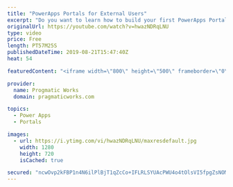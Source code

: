 ```yaml
---
title: "PowerApps Portals for External Users"
excerpt: "Do you want to learn how to build your first PowerApps Portal?   In this demo-heavy session, Brian will discuss how to best use PowerApps Portals and show you how to build your first portal so you can interact with your customer in new and exciting ways.  - - - - - - - - - - - - - - - - - - - - - - -"
originalUrl: https://youtube.com/watch?v=hwazNDRqLNU
type: video
price: Free
length: PT57M25S
publishedDateTime: 2019-08-21T15:47:40Z
heat: 54

featuredContent: "<iframe width=\"800\" height=\"500\" frameborder=\"0\" src=\"https://www.youtube.com/embed/hwazNDRqLNU\" allow=\"accelerometer; autoplay; encrypted-media; gyroscope; picture-in-picture\" allowfullscreen></iframe>"

provider:
  name: Progmatic Works
  domain: pragmaticworks.com

topics:
  - Power Apps
  - Portals

images:
  - url: https://i.ytimg.com/vi/hwazNDRqLNU/maxresdefault.jpg
    width: 1280
    height: 720
    isCached: true

secured: "ncwOvp2kFBP1n4N6ilPlBjT1qZcCo+IFLRLSYUAcPWU4o4tOlsVI5fpgZsNOMsg4tu+wF8qixUxB2AYQUJtmD3lY7gKczYdy20BZHE09o6GhRCqCkS+WwupZ87ZGgqDptYqrN6skfXfqc03+17VfjdYxyngg93xC3/JjTYXHE3IqqEo+WNQbcCSk5QK2UpfVB6CsNZUo8hHxG6iAiuQmZQUmKHd2mRyRdOvr201o8Qf5rYV8//qTWcab8E8ntlp3ND0gfkuH4FHXZXZWcyfpql40tCL0AElgvE/Xd0OPVha+R4gT7V5QLwSCs9GZpzahOlLFjg1U+0FFefvGGIlK5KgFg5evx+XcnwhfCvQeZ+jmus2b9U+dBo+Xt7V6XQZbDB0UfSN57VwILgE6KkBdWCeyfJ2CB7aCdq3i/nV+/tE=;tZcxoGsoLSBYJdPRZxEdUA=="
---
```


